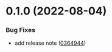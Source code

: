 # 0.1.0 (2022-08-04)


### Bug Fixes

* add release note ([0364944](https://github.com/humayunalamHO/release_notes_test/commit/036494439f207e333f6cbb0f59941852fb5f5c18))



